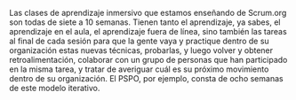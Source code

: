Las clases de aprendizaje inmersivo que estamos enseñando de Scrum.org son todas de siete a 10 semanas. Tienen tanto el aprendizaje, ya sabes, el aprendizaje en el aula, el aprendizaje fuera de línea, sino también las tareas al final de cada sesión para que la gente vaya y practique dentro de su organización estas nuevas técnicas, probarlas, y luego volver y obtener retroalimentación, colaborar con un grupo de personas que han participado en la misma tarea, y tratar de averiguar cuál es su próximo movimiento dentro de su organización. El PSPO, por ejemplo, consta de ocho semanas de este modelo iterativo.